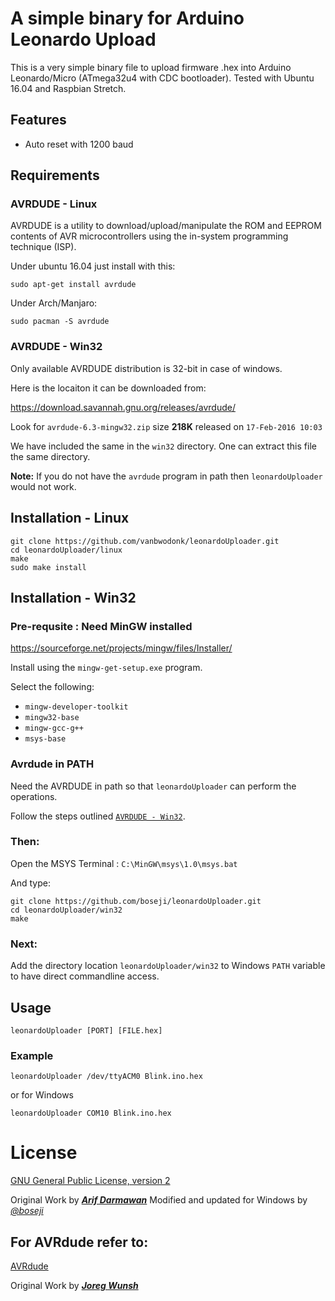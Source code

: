 # A simple binary for Arduino Leonardo Upload

This is a very simple binary file to upload firmware .hex into Arduino Leonardo/Micro (ATmega32u4 with CDC bootloader). Tested with Ubuntu 16.04 and Raspbian Stretch.

## Features

- Auto reset with 1200 baud

## Requirements

### AVRDUDE - Linux
AVRDUDE is a utility to download/upload/manipulate the ROM and EEPROM contents 
of AVR microcontrollers using the in-system programming technique (ISP). 

Under ubuntu 16.04 just install with this:

```
sudo apt-get install avrdude
```

Under Arch/Manjaro:
```
sudo pacman -S avrdude
```

### AVRDUDE - Win32

Only available AVRDUDE distribution is 32-bit in case of windows.

Here is the locaiton it can be downloaded from:

https://download.savannah.gnu.org/releases/avrdude/

Look for `avrdude-6.3-mingw32.zip`	size **218K**
released on `17-Feb-2016 10:03`

We have included the same in the `win32` directory.
One can extract this file the same directory.

**Note:** If you do not have the `avrdude` program in path then
`leonardoUploader` would not work.

## Installation - Linux

```
git clone https://github.com/vanbwodonk/leonardoUploader.git
cd leonardoUploader/linux
make
sudo make install
```

## Installation - Win32

### Pre-requsite : Need MinGW installed

https://sourceforge.net/projects/mingw/files/Installer/

Install using the `mingw-get-setup.exe` program.

Select the following:

 * `mingw-developer-toolkit`
 * `mingw32-base`
 * `mingw-gcc-g++`
 * `msys-base`

### Avrdude in PATH

Need the AVRDUDE in path so that `leonardoUploader`
can perform the operations.

Follow the steps outlined [`AVRDUDE - Win32`](https://github.com/vanbwodonk/leonardoUploader#avrdude---win32).

### Then:

Open the MSYS Terminal : `C:\MinGW\msys\1.0\msys.bat`

And type:

```
git clone https://github.com/boseji/leonardoUploader.git
cd leonardoUploader/win32
make
```

### Next:

Add the directory location `leonardoUploader/win32` to Windows `PATH` variable 
to have direct commandline access.

## Usage

```
leonardoUploader [PORT] [FILE.hex]
```
### Example

```
leonardoUploader /dev/ttyACM0 Blink.ino.hex
```

or for Windows

```
leonardoUploader COM10 Blink.ino.hex
```

# License

[GNU General Public License, version 2](https://www.gnu.org/licenses/gpl-2.0.html)

Original Work by [***Arif Darmawan***](https://github.com/vanbwodonk)
Modified and updated for Windows by [*@boseji*](https://github.com/boseji)

## For AVRdude refer to:

[AVRdude](https://savannah.nongnu.org/projects/avrdude)

Original Work by [***Joreg Wunsh***](https://savannah.nongnu.org/users/joerg_wunsch)
